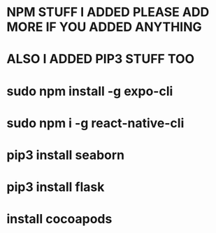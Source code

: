 # NPM STUFF I ADDED PLEASE ADD MORE IF YOU ADDED ANYTHING
# ALSO I ADDED PIP3 STUFF TOO

# sudo npm install -g expo-cli
 # sudo npm i -g react-native-cli
 # pip3 install seaborn
 # pip3 install flask
 # install cocoapods
